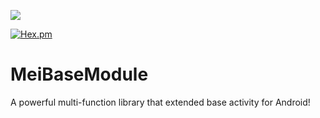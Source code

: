 [![](https://jitpack.io/v/HpWens/MeiBaseModule.svg)](https://jitpack.io/#HpWens/MeiBaseModule)

[![Hex.pm](https://img.shields.io/hexpm/l/plug.svg)](https://www.apache.org/licenses/LICENSE-2.0)

# MeiBaseModule
A powerful multi-function library that extended base activity for Android!
